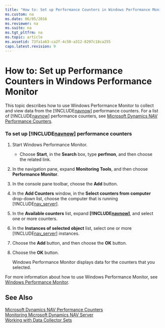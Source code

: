 ```yaml
---
title: "How to: Set up Performance Counters in Windows Performance Monitor"
ms.custom: na
ms.date: 06/05/2016
ms.reviewer: na
ms.suite: na
ms.tgt_pltfrm: na
ms.topic: article
ms.assetid: 73fa1a63-ca2f-4c50-a312-8297c18ca255
caps.latest.revision: 9
---
```

# How to: Set up Performance Counters in Windows Performance Monitor
This topic describes how to use Windows Performance Monitor to collect and view data from the [!INCLUDE[navnow](../dynamics-nav/includes/navnow_md.md)] performance counters. For a list of [!INCLUDE[navnow](../dynamics-nav/includes/navnow_md.md)] performance counters, see [Microsoft Dynamics NAV Performance Counters](../dynamics-nav/Microsoft-Dynamics-NAV-Performance-Counters.md).  
  
### To set up [!INCLUDE[navnow](../dynamics-nav/includes/navnow_md.md)] performance counters  
  
1.  Start Windows Performance Monitor.  
  
    -   Choose **Start**, in the **Search** box, type **perfmon**, and then choose the related link.  
  
2.  In the navigation pane, expand **Monitoring Tools**, and then choose **Performance Monitor**.  
  
3.  In the console pane toolbar, choose the **Add** button.  
  
4.  In the **Add Counters** window, in the **Select counters from computer** drop\-down list, choose the computer that is running [!INCLUDE[nav_server](../dynamics-nav/includes/nav_server_md.md)].  
  
5.  In the **Available counters** list, expand **[!INCLUDE[navnow](../dynamics-nav/includes/navnow_md.md)]**, and select one or more counters.  
  
6.  In the **Instances of selected object** list, select one or more [!INCLUDE[nav_server](../dynamics-nav/includes/nav_server_md.md)] instances.  
  
7.  Choose the **Add** button, and then choose the **OK** button.  
  
8.  Choose the **OK** button.  
  
     Windows Performance Monitor displays data for the counters that you selected.  
  
 For more information about how to use Windows Performance Monitor, see [Windows Performance Monitor](http://go.microsoft.com/fwlink/?LinkId=259406).  
  
## See Also  
 [Microsoft Dynamics NAV Performance Counters](../dynamics-nav/Microsoft-Dynamics-NAV-Performance-Counters.md)   
 [Monitoring Microsoft Dynamics NAV Server](../dynamics-nav/Monitoring-Microsoft-Dynamics-NAV-Server.md)   
 [Working with Data Collector Sets](../dynamics-nav/Working-with-Data-Collector-Sets.md)